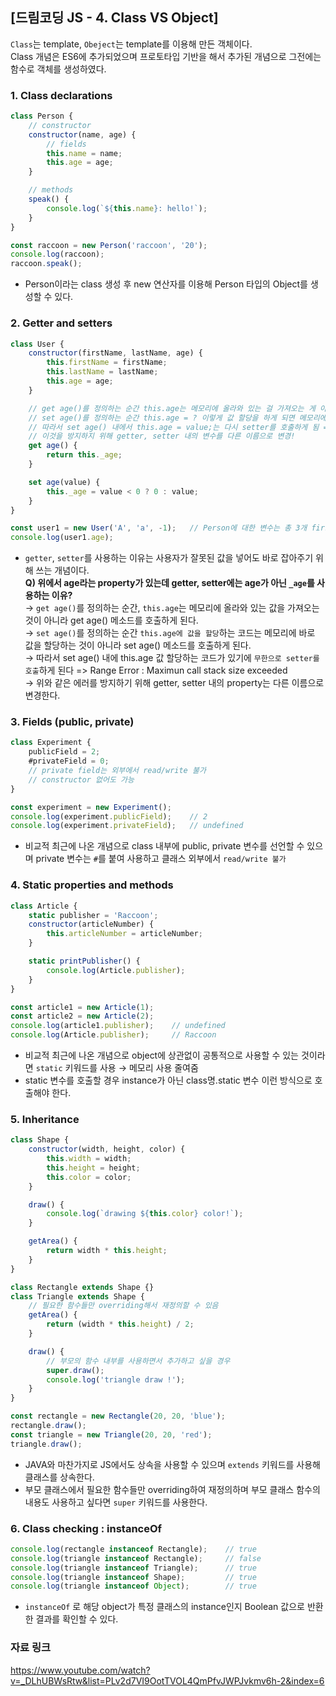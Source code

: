 ## [드림코딩 JS - 4. Class VS Object]
`Class`는 template, `Obeject`는 template를 이용해 만든 객체이다.   
Class 개념은 ES6에 추가되었으며 프로토타입 기반을 해서 추가된 개념으로 그전에는 함수로 객체를 생성하였다.

### 1. Class declarations
```js
class Person {
    // constructor
    constructor(name, age) {
        // fields
        this.name = name;
        this.age = age;
    }

    // methods
    speak() {
        console.log(`${this.name}: hello!`);
    }
}

const raccoon = new Person('raccoon', '20');
console.log(raccoon);   
raccoon.speak();
```
- Person이라는 class 생성 후 new 연산자를 이용해 Person 타입의 Object를 생성할 수 있다.

### 2. Getter and setters
```js
class User {
    constructor(firstName, lastName, age) {
        this.firstName = firstName;
        this.lastName = lastName;
        this.age = age;
    }

    // get age()를 정의하는 순간 this.age는 메모리에 올라와 있는 걸 가져오는 게 아닌 get age()를 호출
    // set age()를 정의하는 순간 this.age = ? 이렇게 값 할당을 하게 되면 메모리에 바로 값할당이 아닌 set age()를 호출
    // 따라서 set age() 내에서 this.age = value;는 다시 setter를 호출하게 됨 => Range Error : Maximun call stack size exceeded
    // 이것을 방지하지 위해 getter, setter 내의 변수를 다른 이름으로 변경!
    get age() { 
        return this._age;
    }

    set age(value) {
        this._age = value < 0 ? 0 : value;
    }
}

const user1 = new User('A', 'a', -1);   // Person에 대한 변수는 총 3개 firstName, lastName, _age
console.log(user1.age);
```
- `getter`, `setter`를 사용하는 이유는 사용자가 잘못된 값을 넣어도 바로 잡아주기 위해 쓰는 개념이다.  
**Q) 위에서 age라는 property가 있는데 getter, setter에는 age가 아닌 `_age`를 사용하는 이유?**   
→ `get age()`를 정의하는 순간, `this.age`는 메모리에 올라와 있는 값을 가져오는 것이 아니라 get age() 메소드를 호출하게 된다.   
→ `set age()`를 정의하는 순간 `this.age에 값을 할당`하는 코드는 메모리에 바로 값을 할당하는 것이 아니라 set age() 메소드를 호출하게 된다.   
→ 따라서 set age() 내에 this.age 값 할당하는 코드가 있기에 `무한으로 setter를 호출`하게 된다 => Range Error : Maximun call stack size exceeded   
→ 위와 같은 에러를 방지하기 위해 getter, setter 내의 property는 다른 이름으로 변경한다.  

### 3. Fields (public, private)
```js
class Experiment {
    publicField = 2;
    #privateField = 0;
    // private field는 외부에서 read/write 불가
    // constructor 없어도 가능
}

const experiment = new Experiment();
console.log(experiment.publicField);    // 2
console.log(experiment.privateField);   // undefined
```
- 비교적 최근에 나온 개념으로 class 내부에 public, private 변수를 선언할 수 있으며 private 변수는 `#`를 붙여 사용하고 클래스 외부에서 `read/write 불가`

### 4. Static properties and methods
```js
class Article {
    static publisher = 'Raccoon';
    constructor(articleNumber) {
        this.articleNumber = articleNumber;
    }

    static printPublisher() {
        console.log(Article.publisher);
    }
}

const article1 = new Article(1);
const article2 = new Article(2);
console.log(article1.publisher);    // undefined
console.log(Article.publisher);     // Raccoon
```
- 비교적 최근에 나온 개념으로 object에 상관없이 공통적으로 사용할 수 있는 것이라면 `static` 키워드를 사용 → 메모리 사용 줄여줌
- static 변수를 호출할 경우 instance가 아닌 class명.static 변수 이런 방식으로 호출해야 한다.

### 5. Inheritance
```js
class Shape {
    constructor(width, height, color) {
        this.width = width;
        this.height = height;
        this.color = color;
    }

    draw() {
        console.log(`drawing ${this.color} color!`);
    }

    getArea() {
        return width * this.height;
    }
}

class Rectangle extends Shape {}
class Triangle extends Shape {
    // 필요한 함수들만 overriding해서 재정의할 수 있음
    getArea() {
        return (width * this.height) / 2;
    }

    draw() {
        // 부모의 함수 내부를 사용하면서 추가하고 싶을 경우
        super.draw();
        console.log('triangle draw !');
    }
}

const rectangle = new Rectangle(20, 20, 'blue');
rectangle.draw();
const triangle = new Triangle(20, 20, 'red');
triangle.draw();
```
- JAVA와 마찬가지로 JS에서도 상속을 사용할 수 있으며 `extends` 키워드를 사용해 클래스를 상속한다.
- 부모 클래스에서 필요한 함수들만 overriding하여 재정의하며 부모 클래스 함수의 내용도 사용하고 싶다면 `super` 키워드를 사용한다.

### 6. Class checking : instanceOf
```js
console.log(rectangle instanceof Rectangle);    // true
console.log(triangle instanceof Rectangle);     // false
console.log(triangle instanceof Triangle);      // true
console.log(triangle instanceof Shape);         // true
console.log(triangle instanceof Object);        // true
```
- `instanceOf` 로 해당 object가 특정 클래스의 instance인지 Boolean 값으로 반환한 결과를 확인할 수 있다.

### 자료 링크
https://www.youtube.com/watch?v=_DLhUBWsRtw&list=PLv2d7VI9OotTVOL4QmPfvJWPJvkmv6h-2&index=6
